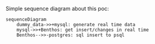 Simple sequence diagram about this poc:

```mermaid
sequenceDiagram
    dummy_data->>+mysql: generate real time data
    mysql->>+Benthos: get insert/changes in real time
    Benthos-->>-postgres: sql insert to psql
```